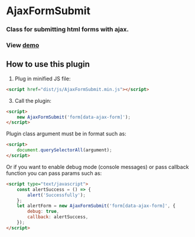 # AjaxFormSubmit

### Class for submitting html forms with ajax.


### View [demo](demo/index.html)


## How to use this plugin

1. Plug in minified JS file: 

```html
<script href="dist/js/AjaxFormSubmit.min.js"></script>
```

3. Call the plugin:

```html
<script>
    new AjaxFormSubmit('form[data-ajax-form]');
</script>
```

Plugin class argument must be in format such as:

```html
<script>
    document.querySelectorAll(argument);
</script>
```

Or if you want to enable debug mode (console messages) or pass callback function you can pass params such as:

```html
<script type="text/javascript">
    const alertSuccess = () => {
        alert('Successfully');
    };
    let alertForm = new AjaxFormSubmit('form[data-ajax-form]', {
        debug: true,
        callback: alertSuccess,
    });
</script>
```